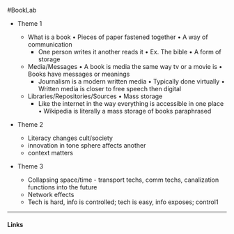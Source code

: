 #BookLab

- Theme 1
	- What is a book
		• Pieces of paper fastened together
		• A way of communication
		- One person writes it another reads it
			• Ex. The bible
		• A form of storage
	- Media/Messages
		•  A book is media the same way tv or a movie is
		•  Books have messages or meanings
		- Journalism is a modern written media
			• Typically done virtually
		• Written media is closer to free speech then digital
	- Libraries/Repositories/Sources
		• Mass storage
		-  Like the internet in the way everything is accessible in one place
			• Wikipedia is literally a mass storage of books paraphrased

- Theme 2
	- Literacy changes cult/society
	- innovation in tone sphere affects another
	- context matters 
		
- Theme 3
	- Collapsing space/time - transport techs, comm techs, canalization functions into the future
	- Network effects
	- Tech is hard, info is controlled; tech is easy, info exposes; control1


------------------------
#### Links
